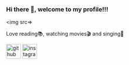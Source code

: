 ### Hi there 👋, welcome to my profile!!!
<img src=>

Love reading📚, watching movies🎬 and singing🎵

[<img src='https://cdn.jsdelivr.net/npm/simple-icons@3.0.1/icons/github.svg' alt='github' height='40'>](https://github.com/leecaixuan) 
[<img src='https://cdn.jsdelivr.net/npm/simple-icons@3.0.1/icons/instagram.svg' alt='instagram' height='40'>](https://www.instagram.com/lcx_lucy/)  

